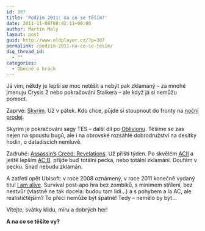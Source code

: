 ```yaml
---
id: 307
title: 'Podzim 2011: na co se těším?'
date: 2011-11-08T08:42:11+00:00
author: Martin Malý
layout: post
guid: http://www.oldplayer.cz/?p=307
permalink: /podzim-2011-na-co-se-tesim/
dsq_thread_id:
  - ""
categories:
  - Obecně o hrách
---
```

Já vím, někdy je lepší se moc netěšit a nebýt pak zklamaný &#8211; za mnohé jmenuju Crysis 2 nebo pokračování Stalkera &#8211; ale když já si nemůžu pomoct.

Zaprvé: [Skyrim](http://www.xzone.cz/skyrim-xzone-edice.php3). Už v pátek. Kdo chce, půjde si stoupnout do fronty na [noční prodej](http://www.xzone.cz/skyrim-xzone-pulnocni-prodej.php3).

Skyrim je pokračování ságy TES &#8211; další díl po [Oblivionu](http://www.oldplayer.cz/oblivion-aneb-bethesda-prvni-dil/). Těšíme se zas nejen na spoustu bugů, ale i na obrovské rozsáhlé dobrodružství na desítky hodin, o datadiscích nemluvě.

Zadruhé: [Assassin&#8217;s Creed: Revelations](http://www.xzone.cz/assassins-creed-revelations.php3). Už příští týden. Po skvělém [ACII](http://www.oldplayer.cz/assassins-creed-ii/) a ještě lepším [AC:B](http://www.oldplayer.cz/assassins-creed-brotherhood/)  přijde buď totální pecka, nebo totální zklamání. Doufám v pecku. Snad nebudu zklamán.

A zatřetí opět Ubisoft: v roce 2008 oznámený, v roce 2011 konečně vydaný titul [I am alive](http://www.oldplayer.cz/news/i-am-alive-letos-v-zime-pouze-na-xlive-a-psn/). Survival post-apo hra bez zombíků, s minimem střílení, bez nestvůr (vlastně ne tak docela: budou tam lidi&#8230;) a s pohybem a la AC, ale realističtějším? To přeci nemůže být špatné! Tedy &#8211; nemělo by být&#8230;

Vítejte, svátky klidu, míru a dobrých her!

**A na co se těšíte vy?**

&nbsp;

&nbsp;

<div id="google_plus_one">
  <g:plusone></g:plusone>
</div>

<div id="fb_send_like">
</div>